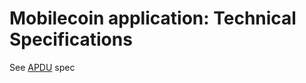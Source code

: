 # Mobilecoin application: Technical Specifications

See [APDU](https://developers.ledger.com/docs/nano-app/application-structure/#apdu-interpretation-loop) spec

